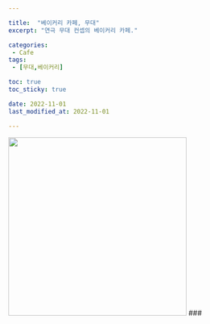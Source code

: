```yaml
---

title:  "베이커리 카페, 무대"
excerpt: "연극 무대 컨셉의 베이커리 카페."

categories:
 - Cafe
tags:
 - [무대,베이커리]

toc: true
toc_sticky: true

date: 2022-11-01
last_modified_at: 2022-11-01

---
```

<img src="" title="" alt="" width="354">  
### 


###